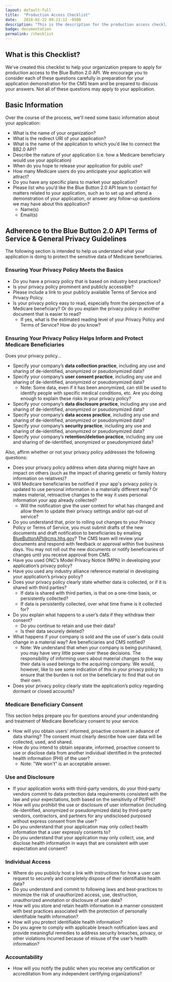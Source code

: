 ```yaml
---
layout: default-full
title:  "Production Access Checklist"
date:   2018-02-22 09:21:12 -0500
description: "This is the description for the production access checklist"
badge: documentation
permalink: /checklist
---
```


## What is this Checklist?

We've created this checklist to help your organization prepare to apply for production access to the Blue Button 2.0 API. We encourage you to consider each of these questions carefully in preparation for your application demonstration for the CMS team and be prepared to discuss your answers. Not all of these questions may apply to your application.

## Basic Information

Over the course of the process, we'll need some basic information about your application:

- What is the name of your organization? 
- What is the redirect URI of your application?
- What is the name of the application to which you’d like to connect the BB2.0 API? 
- Describe the nature of your application (i.e. how a Medicare beneficiary would use your application)
- When do you hope to release your application for public use?
- How many Medicare users do you anticipate your application will attract?
- Do you have any specific plans to market your application?
- Please list who you’d like the Blue Button 2.0 API team to contact for matters related to your application, such as to set up and attend a demonstration of your application, or answer any follow-up questions we may have about this application?
  - Name(s)
  - Email(s)

## Adherence to the Blue Button 2.0 API Terms of Service & General Privacy Guidelines

The following section is intended to help us understand what your application is doing to protect the sensitive data of Medicare beneficiaries.

### Ensuring Your Privacy Policy Meets the Basics

- Do you have a privacy policy that is based on industry best practices?
- Is your privacy policy prominent and publicly accessible?
- Please include a link to your publicly available Terms of Service and Privacy Policy.
- Is your privacy policy easy to read, especially from the perspective of a Medicare beneficiary? Or do you explain the privacy policy in another document that is easier to read?
  - If yes, what is the estimated reading level of your Privacy Policy and Terms of Service? How do you know?

### Ensuring Your Privacy Policy Helps Inform and Protect Medicare Beneficiaries

Does your privacy policy...

- Specify your company’s **data collection practice**, including any use and sharing of de-identified, anonymized or pseudonymized data?
- Specify your company’s **user consent practice**, including any use and sharing of de-identified, anonymized or pseudonymized data?
  - Note: Some data, even if it has been anonymized, can still be used to identify people with specific medical conditions, etc. Are you doing enough to explain these risks in your privacy policy?
- Specify your company’s **data disclosure practice**, including any use and sharing of de-identified, anonymized or pseudonymized data?
- Specify your company’s **data access practice**, including any use and sharing of de-identified, anonymized or pseudonymized data?
- Specify your company’s **security practice**, including any use and sharing of de-identified, anonymized or pseudonymized data?
- Specify your company’s **retention/deletion practice**, including any use and sharing of de-identified, anonymized or pseudonymized data?

Also, affirm whether or not your privacy policy addresses the following questions:

- Does your privacy policy address when data sharing might have an impact on others (such as the impact of sharing genetic or family history information on relatives)?
- Will Medicare beneficiaries be notified if your app's privacy policy is updated to use personal information in a materially different way? Or makes material, retroactive changes to the way it uses personal information your app already collected?
  - Will the notification give the user context for what has changed and allow them to update their privacy settings and/or opt-out of service?
- Do you understand that, prior to rolling out changes to your Privacy Policy or Terms of Service, you must submit drafts of the new documents and draft notification to beneficiaries by emailing [BlueButtonAPI@cms.hhs.gov](mailto:BlueButtonAPI@cms.hhs.gov)? The CMS team will review your documents and respond with feedback or approval within five business days. You may not roll out the new documents or notify beneficiaries of changes until you receive approval from CMS.
- Have you used ONC’s Model Privacy Notice (MPN) in developing your application’s privacy policy?
- Have you used any industry alliance reference material in developing your application’s privacy policy?
- Does your privacy policy clearly state whether data is collected, or if it is shared with third parties?
  - If data is shared with third parties, is that on a one-time basis, or persistently collected?
  - If data is persistently collected, over what time frame is it collected for?
- Do you explain what happens to a user’s data if they withdraw their consent? 
  - Do you continue to retain and use their data? 
  - Is their data securely deleted? 
- What happens if your company is sold and the use of user's data could change in a material way? Are beneficiaries and CMS notified?
  - Note: We understand that when your company is being purchased, you may have very little power over these decisions. The responsibility of informing users about material changes to the way their data is used belongs to the acquiring company. We would, however, like to see some indication of this in your privacy policy to ensure that the burden is not on the beneficiary to find that out on their own.
- Does your privacy policy clearly state the application’s policy regarding dormant or closed accounts?

### Medicare Beneficiary Consent

This section helps prepare you for questions around your understanding and treatment of Medicare Beneficiary consent to your service.

- How will you obtain users' informed, proactive consent in advance of data sharing? The consent must clearly describe how user data will be collected, used, and shared.
- How do you intend to obtain separate, informed, proactive consent to use or disclose data from another individual identified in the protected health information (PHI) of the user?
  - Note: "We won't" is an acceptable answer.

### Use and Disclosure

- If your application works with third-party vendors, do your third-party vendors commit to data protection data requirements consistent with the law and your expectations, both based on the sensitivity of PII/PHI?
- How will you prohibit the use or disclosure of user information (including de-identified, anonymized or pseudonymized data) by third-party vendors, contractors, and partners for any undisclosed purposed without express consent from the user?
- Do you understand that your application may only collect health information that a user expressly consents to?
- Do you understand that your application may only collect, use, and disclose health information in ways that are consistent with user expectation and consent?

### Individual Access

- Where do you publicly host a link with instructions for how a user can request to securely and completely dispose of their identifiable health data?
- Do you understand and commit to following laws and best-practices to minimize the risk of unauthorized access, use, destruction, unauthorized annotation or disclosure of user data?
- How will you store and retain health information in a manner consistent with best practices associated with the protection of personally identifiable health information?
- How will you protect identifiable health information?
- Do you agree to comply with applicable breach notification laws and provide meaningful remedies to address security breaches, privacy, or other violations incurred because of misuse of the user’s health information?

### Accountability

- How will you notify the public when you receive any certification or accreditation from any independent certifying organizations?








